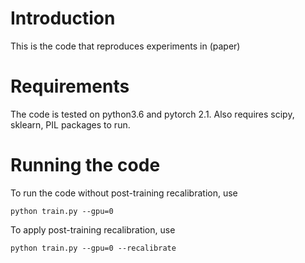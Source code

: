 # Introduction

This is the code that reproduces experiments in (paper)


# Requirements

The code is tested on python3.6 and pytorch 2.1. Also requires scipy, sklearn, PIL packages to run. 

# Running the code

To run the code without post-training recalibration, use

```
python train.py --gpu=0 
```

To apply post-training recalibration, use
```
python train.py --gpu=0 --recalibrate
```
